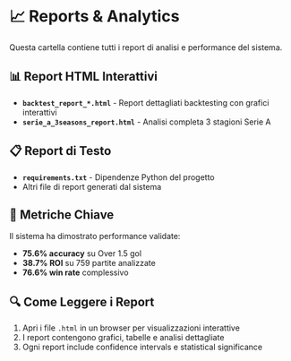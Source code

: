 # 📈 Reports & Analytics

Questa cartella contiene tutti i report di analisi e performance del sistema.

## 📊 Report HTML Interattivi

- **`backtest_report_*.html`** - Report dettagliati backtesting con grafici interattivi
- **`serie_a_3seasons_report.html`** - Analisi completa 3 stagioni Serie A

## 📋 Report di Testo

- **`requirements.txt`** - Dipendenze Python del progetto
- Altri file di report generati dal sistema

## 🎯 Metriche Chiave

Il sistema ha dimostrato performance validate:
- **75.6% accuracy** su Over 1.5 gol
- **38.7% ROI** su 759 partite analizzate
- **76.6% win rate** complessivo

## 🔍 Come Leggere i Report

1. Apri i file `.html` in un browser per visualizzazioni interattive
2. I report contengono grafici, tabelle e analisi dettagliate
3. Ogni report include confidence intervals e statistical significance